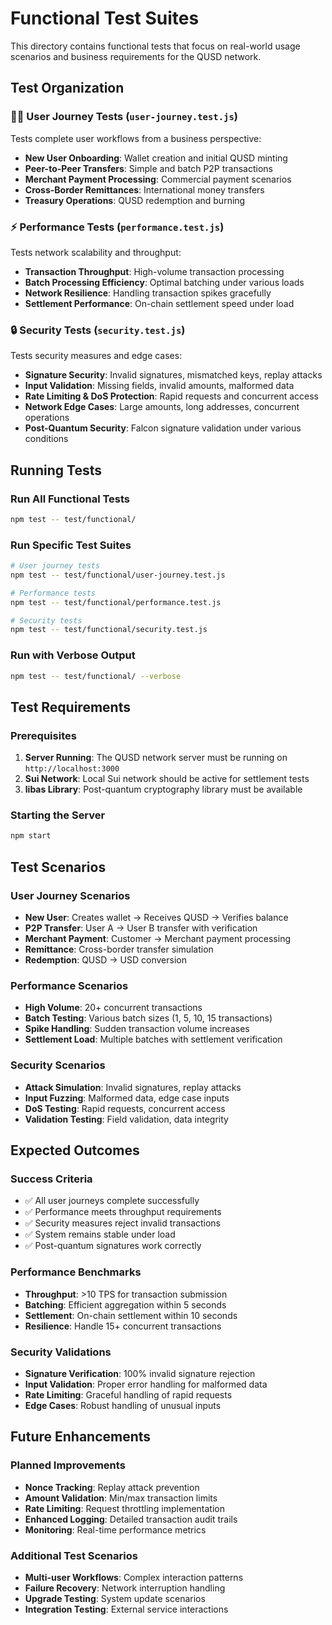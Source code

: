 # Functional Test Suites

This directory contains functional tests that focus on real-world usage scenarios and business requirements for the QUSD network.

## Test Organization

### 🧑‍💼 User Journey Tests (`user-journey.test.js`)
Tests complete user workflows from a business perspective:

- **New User Onboarding**: Wallet creation and initial QUSD minting
- **Peer-to-Peer Transfers**: Simple and batch P2P transactions
- **Merchant Payment Processing**: Commercial payment scenarios
- **Cross-Border Remittances**: International money transfers
- **Treasury Operations**: QUSD redemption and burning

### ⚡ Performance Tests (`performance.test.js`)
Tests network scalability and throughput:

- **Transaction Throughput**: High-volume transaction processing
- **Batch Processing Efficiency**: Optimal batching under various loads
- **Network Resilience**: Handling transaction spikes gracefully
- **Settlement Performance**: On-chain settlement speed under load

### 🔒 Security Tests (`security.test.js`)
Tests security measures and edge cases:

- **Signature Security**: Invalid signatures, mismatched keys, replay attacks
- **Input Validation**: Missing fields, invalid amounts, malformed data
- **Rate Limiting & DoS Protection**: Rapid requests and concurrent access
- **Network Edge Cases**: Large amounts, long addresses, concurrent operations
- **Post-Quantum Security**: Falcon signature validation under various conditions

## Running Tests

### Run All Functional Tests
```bash
npm test -- test/functional/
```

### Run Specific Test Suites
```bash
# User journey tests
npm test -- test/functional/user-journey.test.js

# Performance tests
npm test -- test/functional/performance.test.js

# Security tests
npm test -- test/functional/security.test.js
```

### Run with Verbose Output
```bash
npm test -- test/functional/ --verbose
```

## Test Requirements

### Prerequisites
1. **Server Running**: The QUSD network server must be running on `http://localhost:3000`
2. **Sui Network**: Local Sui network should be active for settlement tests
3. **libas Library**: Post-quantum cryptography library must be available

### Starting the Server
```bash
npm start
```

## Test Scenarios

### User Journey Scenarios
- **New User**: Creates wallet → Receives QUSD → Verifies balance
- **P2P Transfer**: User A → User B transfer with verification
- **Merchant Payment**: Customer → Merchant payment processing
- **Remittance**: Cross-border transfer simulation
- **Redemption**: QUSD → USD conversion

### Performance Scenarios
- **High Volume**: 20+ concurrent transactions
- **Batch Testing**: Various batch sizes (1, 5, 10, 15 transactions)
- **Spike Handling**: Sudden transaction volume increases
- **Settlement Load**: Multiple batches with settlement verification

### Security Scenarios
- **Attack Simulation**: Invalid signatures, replay attacks
- **Input Fuzzing**: Malformed data, edge case inputs
- **DoS Testing**: Rapid requests, concurrent access
- **Validation Testing**: Field validation, data integrity

## Expected Outcomes

### Success Criteria
- ✅ All user journeys complete successfully
- ✅ Performance meets throughput requirements
- ✅ Security measures reject invalid transactions
- ✅ System remains stable under load
- ✅ Post-quantum signatures work correctly

### Performance Benchmarks
- **Throughput**: >10 TPS for transaction submission
- **Batching**: Efficient aggregation within 5 seconds
- **Settlement**: On-chain settlement within 10 seconds
- **Resilience**: Handle 15+ concurrent transactions

### Security Validations
- **Signature Verification**: 100% invalid signature rejection
- **Input Validation**: Proper error handling for malformed data
- **Rate Limiting**: Graceful handling of rapid requests
- **Edge Cases**: Robust handling of unusual inputs

## Future Enhancements

### Planned Improvements
- **Nonce Tracking**: Replay attack prevention
- **Amount Validation**: Min/max transaction limits
- **Rate Limiting**: Request throttling implementation
- **Enhanced Logging**: Detailed transaction audit trails
- **Monitoring**: Real-time performance metrics

### Additional Test Scenarios
- **Multi-user Workflows**: Complex interaction patterns
- **Failure Recovery**: Network interruption handling
- **Upgrade Testing**: System update scenarios
- **Integration Testing**: External service interactions 
